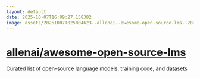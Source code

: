 ```yaml
---
layout: default
date: 2025-10-07T16:09:27.158382
image: assets/20251007T025804623--allenai--awesome-open-source-lms--20251007T030629142--cropped.png
---
```


# [allenai/awesome-open-source-lms](https://github.com/allenai/awesome-open-source-lms)

Curated list of open-source language models, training code, and datasets
